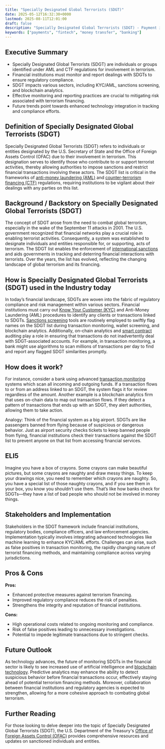 ```yaml
---
title: "Specially Designated Global Terrorists (SDGT)"
date: 2025-05-12T16:32:30+0000
lastmod: 2025-08-11T12:01:00
draft: false
description: "Specially Designated Global Terrorists (SDGT) - Payment industry knowledge and insights"
keywords: ["payments", "fintech", "money transfer", "banking"]
---
```


## Executive Summary

- Specially Designated Global Terrorists (SDGT) are individuals or groups identified under AML and CTF regulations for involvement in terrorism.
- Financial institutions must monitor and report dealings with SDGTs to ensure regulatory compliance.
- SDGT impacts various sectors, including KYC/AML, sanctions screening, and blockchain analytics.
- Effective monitoring and reporting practices are crucial to mitigating risk associated with terrorism financing.
- Future trends point towards enhanced technology integration in tracking and compliance efforts.

## Definition of Specially Designated Global Terrorists (SDGT)
Specially Designated Global Terrorists (SDGT) refers to individuals or entities designated by the U.S. Secretary of State and the Office of Foreign Assets Control (OFAC) due to their involvement in terrorism. This designation serves to identify those who contribute to or support terrorist activities, thereby allowing authorities to impose sanctions and restrict financial transactions involving these actors. The SDGT list is critical in the frameworks of [anti-money laundering (AML)](https://faisalkhanllc.xyz/resources/payments-wiki/a/anti-money-laundering-aml/) and [counter-terrorism financing (CTF)](https://faisalkhanllc.xyz/resources/payments-wiki/c/counter-terrorism-financing-ctf/) regulations, requiring institutions to be vigilant about their dealings with any parties on this list.

## Background / Backstory on Specially Designated Global Terrorists (SDGT)
The concept of SDGT arose from the need to combat global terrorism, especially in the wake of the September 11 attacks in 2001. The U.S. government recognized that financial networks play a crucial role in enabling terrorist activities. Consequently, a system was established to designate individuals and entities responsible for, or supporting, acts of terrorism. The SDGT list enables the enforcement of [international sanctions](https://faisalkhanllc.xyz/resources/payments-wiki/o/ofac-sanctions/) and aids governments in tracking and deterring financial interactions with terrorists. Over the years, the list has evolved, reflecting the changing landscape of global terrorism and its financing.

## How is Specially Designated Global Terrorists (SDGT) used in the Industry today
In today’s financial landscape, SDGTs are woven into the fabric of regulatory compliance and risk management within various sectors. Financial institutions must carry out [Know Your Customer (KYC)](https://faisalkhanllc.xyz/resources/payments-wiki/k/know-your-customer-kyc/) and Anti-Money Laundering (AML) procedures to identify any clients or transactions linked to SDGTs. [Sanctions screening](https://faisalkhanllc.xyz/resources/payments-wiki/s/sanctions-screening/) tools are routinely employed to swiftly flag names on the SDGT list during transaction monitoring, wallet screening, and blockchain analytics. Additionally, on-chain analytics and [smart contract](https://faisalkhanllc.xyz/resources/payments-wiki/s/smart-contract/) auditing play a role in ensuring that transactions do not inadvertently deal with SDGT-associated accounts. For example, in transaction monitoring, a bank might use algorithms to scan millions of transactions per day to find and report any flagged SDGT similarities promptly.

## How does it work?
For instance, consider a bank using advanced [transaction monitoring](https://faisalkhanllc.xyz/resources/payments-wiki/t/transaction-monitoring/) systems which scan all incoming and outgoing funds. If a transaction flows to or from an address linked to an SDGT, the system flags it for review regardless of the amount. Another example is a blockchain analytics firm that uses on-chain data to map out transaction flows. If they detect a pattern of transactions that ends up with an SDGT, they alert authorities, allowing them to take action.

Analogy: Think of the financial system as a big airport. SDGTs are like passengers banned from flying because of suspicious or dangerous behavior. Just as airport security checks tickets to keep banned people from flying, financial institutions check their transactions against the SDGT list to prevent anyone on that list from accessing financial services.

## ELI5
Imagine you have a box of crayons. Some crayons can make beautiful pictures, but some crayons are naughty and draw messy things. To keep your drawings nice, you need to remember which crayons are naughty. So, you have a special list of those naughty crayons, and if you see them in your box, you know you shouldn’t use them. That’s like how banks check for SDGTs—they have a list of bad people who should not be involved in money things.

## Stakeholders and Implementation
Stakeholders in the SDGT framework include financial institutions, regulatory bodies, compliance officers, and law enforcement agencies. Implementation typically involves integrating advanced technologies like machine learning to enhance KYC/AML efforts. Challenges can arise, such as false positives in transaction monitoring, the rapidly changing nature of terrorist financing methods, and maintaining compliance across varying jurisdictions.

## Pros & Cons
**Pros:**

- Enhanced protective measures against terrorism financing.
- Improved regulatory compliance reduces the risk of penalties.
- Strengthens the integrity and reputation of financial institutions.

**Cons:**

- High operational costs related to ongoing monitoring and compliance.
- Risk of false positives leading to unnecessary investigations.
- Potential to impede legitimate transactions due to stringent checks.

## Future Outlook
As technology advances, the future of monitoring SDGTs in the financial sector is likely to see increased use of artificial intelligence and [blockchain technology](https://faisalkhanllc.xyz/resources/payments-wiki/b/blockchain-technology/). Predictive analytics may enhance the ability to detect suspicious behavior before financial transactions occur, effectively staying ahead of potential terrorism financing methods. Moreover, collaboration between financial institutions and regulatory agencies is expected to strengthen, allowing for a more cohesive approach to combating global terrorism.

## Further Reading
For those looking to delve deeper into the topic of Specially Designated Global Terrorists (SDGT), the U.S. Department of the Treasury's [Office of Foreign Assets Control (OFAC)](https://ofac.treasury.gov/) provides comprehensive resources and updates on sanctioned individuals and entities.